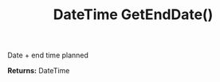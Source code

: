 ﻿---
uid: crmscript_ref_NSAppointmentEntity_GetEndDate
title: DateTime GetEndDate()
intellisense: NSAppointmentEntity.GetEndDate
keywords: NSAppointmentEntity, GetEndDate
so.topic: reference
---

Date + end time planned

**Returns:** DateTime


